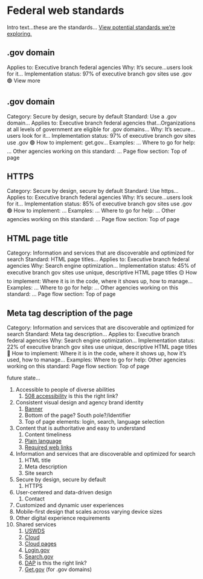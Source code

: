 # Federal web standards
Intro text…these are the standards… [View potential standards we’re exploring.]()

## .gov domain 
Applies to: Executive branch federal agencies
Why: It’s secure…users look for it…
Implementation status: 97% of executive branch gov sites use .gov 🟢
View more

## .gov domain
Category: Secure by design, secure by default
Standard: Use a .gov domain…
Applies to: Executive branch federal agencies that…Organizations at all levels of government are eligible for .gov domains…
Why: It’s secure…users look for it…
Implementation status: 97% of executive branch gov sites use .gov 🟢
How to implement: get.gov…
Examples: …
Where to go for help: …
Other agencies working on this standard: …
Page flow section: Top of page

## HTTPS
Category: Secure by design, secure by default
Standard: Use https…
Applies to: Executive branch federal agencies
Why: It’s secure…users look for it…
Implementation status: 85% of executive branch gov sites use .gov 🟢
How to implement: …
Examples: …
Where to go for help: …
Other agencies working on this standard: …
Page flow section: Top of page

## HTML page title
Category: Information and services that are discoverable and optimized for search
Standard: HTML page titles…
Applies to: Executive branch federal agencies
Why: Search engine optimization…
Implementation status: 45% of executive branch gov sites use unique, descriptive HTML page titles 🟡
How to implement: Where it is in the code, where it shows up, how to manage…
Examples: …
Where to go for help: …
Other agencies working on this standard: …
Page flow section: Top of page

## Meta tag description of the page
Category: Information and services that are discoverable and optimized for search
Standard: Meta tag description…
Applies to: Executive branch federal agencies
Why: Search engine optimization…
Implementation status: 22% of executive branch gov sites use unique, descriptive HTML page titles 🔴
How to implement: Where it is in the code, where it shows up, how it’s used, how to manage…
Examples: 
Where to go for help: 
Other agencies working on this standard: 
Page flow section: Top of page



future state...

1. Accessible to people of diverse abilities
    1. [508 accessibility](https://www.section508.gov/develop/) is this the right link?
2. Consistent visual design and agency brand identity
    1. [Banner](https://designsystem.digital.gov/components/banner/)
    2. Bottom of the page? South pole?/Identifier 
    3. Top of page elements: login, search, language selection
3. Content that is authoritative and easy to understand
    1. Content timeliness
    2. [Plain language](https://www.plainlanguage.gov/)
    3. [Required web links](https://digital.gov/resources/required-web-content-and-links/)
4. Information and services that are discoverable and optimized for search
    1. HTML title
    2. Meta description
    3. Site search
5. Secure by design, secure by default
    1. HTTPS
6. User-centered and data-driven design
    1. Contact
7. Customized and dynamic user experiences
8. Mobile-first design that scales across varying device sizes
9. Other digital experience requirements
10. Shared services
    1. [USWDS](https://designsystem.digital.gov/)
    2. [Cloud](https://cloud.gov/)
    3. [Cloud pages](https://cloud.gov/pages/)
    4. [Login.gov](https://login.gov/)
    5. [Search.gov](https://search.gov/)
    6. [DAP](https://digital.gov/guides/dap/) is this the right link?
    7. [Get.gov]() (for .gov domains)
